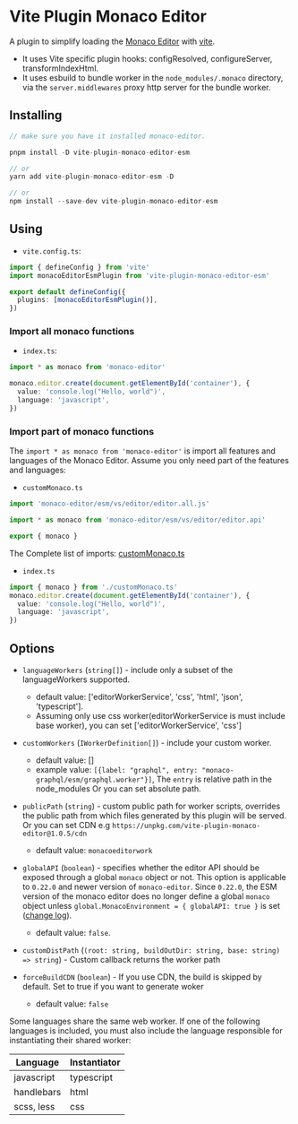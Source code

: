 # Vite Plugin Monaco Editor

A plugin to simplify loading the [Monaco Editor](https://github.com/Microsoft/monaco-editor) with [vite](https://vitejs.dev/).

- It uses Vite specific plugin hooks: configResolved, configureServer, transformIndexHtml.
- It uses esbuild to bundle worker in the `node_modules/.monaco` directory, via the `server.middlewares` proxy http server for the bundle worker.

## Installing

```ts
// make sure you have it installed monaco-editor.

pnpm install -D vite-plugin-monaco-editor-esm

// or
yarn add vite-plugin-monaco-editor-esm -D

// or
npm install --save-dev vite-plugin-monaco-editor-esm
```

## Using

- `vite.config.ts`:

```ts
import { defineConfig } from 'vite'
import monacoEditorEsmPlugin from 'vite-plugin-monaco-editor-esm'

export default defineConfig({
  plugins: [monacoEditorEsmPlugin()],
})
```

### Import all monaco functions

- `index.ts`:

```ts
import * as monaco from 'monaco-editor'

monaco.editor.create(document.getElementById('container'), {
  value: 'console.log("Hello, world")',
  language: 'javascript',
})
```

### Import part of monaco functions

The `import * as monaco from 'monaco-editor'` is import all features and languages of the Monaco Editor. Assume you only need part of the features and languages:

- `customMonaco.ts`

```ts
import 'monaco-editor/esm/vs/editor/editor.all.js'

import * as monaco from 'monaco-editor/esm/vs/editor/editor.api'

export { monaco }
```

The Complete list of imports: [customMonaco.ts](test/src/mona/customMonaco.ts)

- `index.ts`

```ts
import { monaco } from './customMonaco.ts'
monaco.editor.create(document.getElementById('container'), {
  value: 'console.log("Hello, world")',
  language: 'javascript',
})
```

## Options

- `languageWorkers` (`string[]`) - include only a subset of the languageWorkers supported.

  - default value: ['editorWorkerService', 'css', 'html', 'json', 'typescript'].
  - Assuming only use css worker(editorWorkerService is must include base worker), you can set ['editorWorkerService', 'css']

- `customWorkers` (`IWorkerDefinition[]`) - include your custom worker.

  - default value: []
  - example value: `[{label: "graphql", entry: "monaco-graphql/esm/graphql.worker"}]`, The `entry` is relative path in the node_modules Or you can set absolute path.

- `publicPath` (`string`) - custom public path for worker scripts, overrides the public path from which files generated by this plugin will be served. Or you can set CDN e.g `https://unpkg.com/vite-plugin-monaco-editor@1.0.5/cdn`

  - default value: `monacoeditorwork`

- `globalAPI` (`boolean`) - specifies whether the editor API should be exposed through a global `monaco` object or not. This option is applicable to `0.22.0` and newer version of `monaco-editor`. Since `0.22.0`, the ESM version of the monaco editor does no longer define a global `monaco` object unless `global.MonacoEnvironment = { globalAPI: true }` is set ([change log](https://github.com/microsoft/monaco-editor/blob/main/CHANGELOG.md#0220-29012021)).
  - default value: `false`.
- `customDistPath` (`(root: string, buildOutDir: string, base: string) => string`) - Custom callback returns the worker path
- `forceBuildCDN` (`boolean`) - If you use CDN, the build is skipped by default. Set to true if you want to generate woker
  - default value: `false`

Some languages share the same web worker. If one of the following languages is included, you must also include the language responsible for instantiating their shared worker:

| Language   | Instantiator |
| ---------- | ------------ |
| javascript | typescript   |
| handlebars | html         |
| scss, less | css          |
